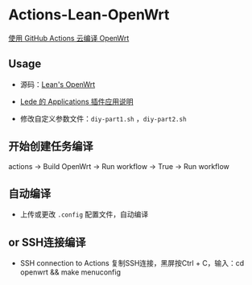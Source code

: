 # Actions-Lean-OpenWrt

[使用 GitHub Actions 云编译 OpenWrt](https://p3terx.com/archives/build-openwrt-with-github-actions.html)

## Usage

- 源码：[Lean's OpenWrt](https://github.com/coolsnowwolf/lede)

- [Lede 的 Applications 插件应用说明](https://www.right.com.cn/forum/thread-344825-1-1.html)

- 修改自定义参数文件：`diy-part1.sh` ，`diy-part2.sh`


## 开始创建任务编译 
actions -> Build OpenWrt -> Run workflow -> True -> Run workflow


## 自动编译

- 上传或更改 `.config` 配置文件，自动编译

## or SSH连接编译

- SSH connection to Actions 复制SSH连接，黑屏按Ctrl + C，输入：cd openwrt && make menuconfig


